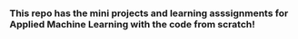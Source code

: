 ### This repo has the mini projects and learning asssignments for Applied Machine Learning with the code from scratch!
